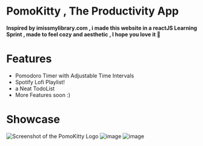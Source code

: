 # PomoKitty , The Productivity App
**Inspired by imissmylibrary.com , i made this website in a reactJS Learning Sprint , made to feel cozy and aesthetic , I hope you love it 🤎**
 
# Features 
- Pomodoro Timer with Adjustable Time Intervals
- Spotify Lofi Playlist!
- a Neat TodoList
- More Features soon :)
# Showcase
![Screenshot of the PomoKitty Logo](https://github.com/yossev/KittyDoro/assets/93604359/cbb0bc99-9cd9-4e9d-a62d-876457982f7b)
![image](https://github.com/yossev/PomoKitty/assets/93604359/9165e462-16d9-45a0-8648-4e7be6b944ee)
![image](https://github.com/yossev/PomoKitty/assets/93604359/98beaf3a-bf3e-486b-a47a-15487a0a798f)

